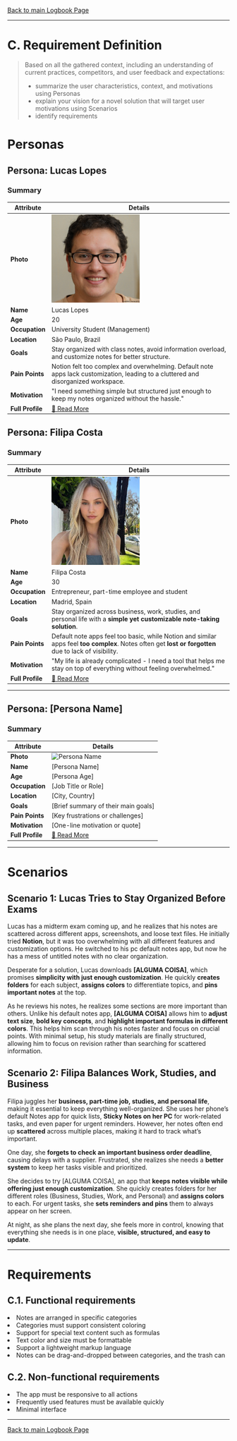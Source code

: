 [Back to main Logbook Page](../hci_logbook.md)

---
# C. Requirement Definition
>	Based on all the gathered context, including an understanding of current practices, competitors, and user feedback and expectations: 
>	- summarize the user characteristics, context, and motivations using Personas
>	- explain your vision for a novel solution that will target user motivations using Scenarios
>	- identify requirements

# Personas

## Persona: Lucas Lopes  
### Summary 
| Attribute        | Details                                       |
| ---------------- | --------------------------------------------- |
| **Photo**        | <img src="personas/lucas_lopes.jpg" alt="lucas_lopes" width="200"/>  |
| **Name**         | Lucas Lopes                                |
| **Age**          | 20                                 |
| **Occupation**   | University Student (Management)                           |
| **Location**     | São Paulo, Brazil                               |
| **Goals**        | Stay organized with class notes, avoid information overload, and customize notes for better structure.|
| **Pain Points**  | Notion felt too complex and overwhelming. Default note apps lack customization, leading to a cluttered and disorganized workspace.|
| **Motivation**   | "I need something simple but structured just enough to keep my notes organized without the hassle."|
| **Full Profile** | [📄 Read More](personas/lucas_lopes.md) |

## Persona: Filipa Costa  
### Summary 
| Attribute        | Details                                       |
| ---------------- | --------------------------------------------- |
| **Photo**        | <img src="personas/filipa_costa.jpeg" alt="filipa_costa" width="200"/>  |
| **Name**         | Filipa Costa                                |
| **Age**          | 30                                 |
| **Occupation**   | Entrepreneur, part-time employee and student                         |
| **Location**     | Madrid, Spain                               |
| **Goals**        | Stay organized across business, work, studies, and personal life with a **simple yet customizable note-taking solution**. |
| **Pain Points**  | Default note apps feel too basic, while Notion and similar apps feel **too complex**. Notes often get **lost or forgotten** due to lack of visibility. |
| **Motivation** | "My life is already complicated - I need a tool that helps me stay on top of everything without feeling overwhelmed." |
| **Full Profile** | [📄 Read More](personas/filipa_costa.md) |

---
## Persona: [Persona Name] 
### Summary 
| Attribute        | Details                                       |
| ---------------- | --------------------------------------------- |
| **Photo**        | ![Persona Name](path/to/photo.jpg)            |
| **Name**         | [Persona Name]                                |
| **Age**          | [Persona Age]                                 |
| **Occupation**   | [Job Title or Role]                           |
| **Location**     | [City, Country]                               |
| **Goals**        | [Brief summary of their main goals]           |
| **Pain Points**  | [Key frustrations or challenges]              |
| **Motivation**   | [One-line motivation or quote]                |
| **Full Profile** | [📄 Read More](personas/persona2_template.md) |

---





# Scenarios


## Scenario 1: Lucas Tries to Stay Organized Before Exams

Lucas has a midterm exam coming up, and he realizes that his notes are scattered across different apps, screenshots, and loose text files. He initially tried **Notion**, but it was too overwhelming with all different features and customization options. He switched to his pc default notes app, but now he has a mess of untitled notes with no clear organization.

Desperate for a solution, Lucas downloads **[ALGUMA COISA]**, which promises **simplicity with just enough customization**. He quickly **creates folders** for each subject, **assigns colors** to differentiate topics, and **pins important notes** at the top.

As he reviews his notes, he realizes some sections are more important than others. Unlike his default notes app, **[ALGUMA COISA]** allows him to **adjust text size**, **bold key concepts**, and **highlight important formulas in different colors**. This helps him scan through his notes faster and focus on crucial points. With minimal setup, his study materials are finally structured, allowing him to focus on revision rather than searching for scattered information.

## Scenario 2: Filipa Balances Work, Studies, and Business

Filipa juggles her **business, part-time job, studies, and personal life**, making it essential to keep everything well-organized. She uses her phone’s default Notes app for quick lists, **Sticky Notes on her PC** for work-related tasks, and even paper for urgent reminders. However, her notes often end up **scattered** across multiple places, making it hard to track what’s important.

One day, she **forgets to check an important business order deadline**, causing delays with a supplier. Frustrated, she realizes she needs a **better system** to keep her tasks visible and prioritized.

She decides to try [ALGUMA COISA], an app that **keeps notes visible while offering just enough customization**. She quickly creates folders for her different roles (Business, Studies, Work, and Personal) and **assigns colors** to each. For urgent tasks, she **sets reminders and pins** them to always appear on her screen.

At night, as she plans the next day, she feels more in control, knowing that everything she needs is in one place, **visible, structured, and easy to update**.

---


# Requirements





## C.1. Functional requirements
<li>Notes are arranged in specific categories</li>
<li>Categories must support consistent coloring</li>
<li>Support for special text content such as formulas</li>
<li>Text color and size must be formattable</li>
<li>Support a lightweight markup language</li>
<li>Notes can be drag-and-dropped between categories, and the trash can</li>


## C.2. Non-functional requirements
<li>The app must be responsive to all actions</li>
<li>Frequently used features must be available quickly</li>
<li>Minimal interface</li>


---
[Back to main Logbook Page](hci_logbook.md)

